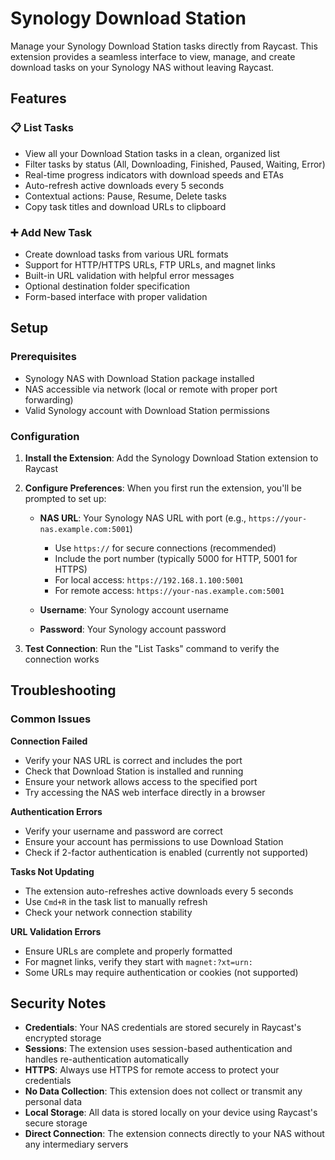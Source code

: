 # Synology Download Station

Manage your Synology Download Station tasks directly from Raycast. This extension provides a seamless interface to view, manage, and create download tasks on your Synology NAS without leaving Raycast.

## Features

### 📋 List Tasks

- View all your Download Station tasks in a clean, organized list
- Filter tasks by status (All, Downloading, Finished, Paused, Waiting, Error)
- Real-time progress indicators with download speeds and ETAs
- Auto-refresh active downloads every 5 seconds
- Contextual actions: Pause, Resume, Delete tasks
- Copy task titles and download URLs to clipboard

### ➕ Add New Task

- Create download tasks from various URL formats
- Support for HTTP/HTTPS URLs, FTP URLs, and magnet links
- Built-in URL validation with helpful error messages
- Optional destination folder specification
- Form-based interface with proper validation

## Setup

### Prerequisites

- Synology NAS with Download Station package installed
- NAS accessible via network (local or remote with proper port forwarding)
- Valid Synology account with Download Station permissions

### Configuration

1. **Install the Extension**: Add the Synology Download Station extension to Raycast
2. **Configure Preferences**: When you first run the extension, you'll be prompted to set up:
   - **NAS URL**: Your Synology NAS URL with port (e.g., `https://your-nas.example.com:5001`)
     - Use `https://` for secure connections (recommended)
     - Include the port number (typically 5000 for HTTP, 5001 for HTTPS)
     - For local access: `https://192.168.1.100:5001`
     - For remote access: `https://your-nas.example.com:5001`

   - **Username**: Your Synology account username
   - **Password**: Your Synology account password

3. **Test Connection**: Run the "List Tasks" command to verify the connection works

## Troubleshooting

### Common Issues

**Connection Failed**

- Verify your NAS URL is correct and includes the port
- Check that Download Station is installed and running
- Ensure your network allows access to the specified port
- Try accessing the NAS web interface directly in a browser

**Authentication Errors**

- Verify your username and password are correct
- Ensure your account has permissions to use Download Station
- Check if 2-factor authentication is enabled (currently not supported)

**Tasks Not Updating**

- The extension auto-refreshes active downloads every 5 seconds
- Use `Cmd+R` in the task list to manually refresh
- Check your network connection stability

**URL Validation Errors**

- Ensure URLs are complete and properly formatted
- For magnet links, verify they start with `magnet:?xt=urn:`
- Some URLs may require authentication or cookies (not supported)

## Security Notes

- **Credentials**: Your NAS credentials are stored securely in Raycast's encrypted storage
- **Sessions**: The extension uses session-based authentication and handles re-authentication automatically
- **HTTPS**: Always use HTTPS for remote access to protect your credentials
- **No Data Collection**: This extension does not collect or transmit any personal data
- **Local Storage**: All data is stored locally on your device using Raycast's secure storage
- **Direct Connection**: The extension connects directly to your NAS without any intermediary servers
